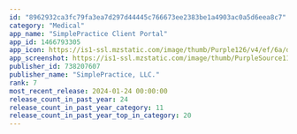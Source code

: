 ```yaml
---
id: "8962932ca3fc79fa3ea7d297d44445c766673ee2383be1a4903ac0a5d6eea8c7"
category: "Medical"
app_name: "SimplePractice Client Portal"
app_id: 1466793305
app_icon: https://is1-ssl.mzstatic.com/image/thumb/Purple126/v4/ef/6a/dc/ef6adc01-89a8-539b-5ee2-6ec3873c2f49/AppIcon-0-0-1x_U007ephone-0-0-85-220.png/1024x1024bb.png
app_screenshot: https://is1-ssl.mzstatic.com/image/thumb/PurpleSource116/v4/e2/a8/54/e2a8544b-c7b7-9541-9e08-7770fcae2834/1fc77ece-6431-473f-a47b-b73e67288948_Client_Portal_App_iOS_Screen_01.png/1242x2688bb.png
publisher_id: 738207607
publisher_name: "SimplePractice, LLC."
rank: 7
most_recent_release: 2024-01-24 00:00:00
release_count_in_past_year: 24
release_count_in_past_year_category: 11
release_count_in_past_year_top_in_category: 20
---
```

